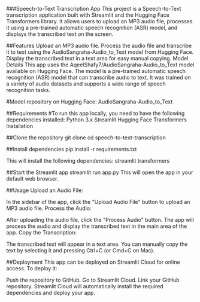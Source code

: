 ###Speech-to-Text Transcription App
This project is a Speech-to-Text transcription application built with Streamlit and the Hugging Face Transformers library. It allows users to upload an MP3 audio file, processes it using a pre-trained automatic speech recognition (ASR) model, and displays the transcribed text on the screen.

##Features
Upload an MP3 audio file.
Process the audio file and transcribe it to text using the AudioSangraha-Audio_to_Text model from Hugging Face.
Display the transcribed text in a text area for easy manual copying.
Model Details
This app uses the AqeelShafy7/AudioSangraha-Audio_to_Text model available on Hugging Face. The model is a pre-trained automatic speech recognition (ASR) model that can transcribe audio to text. It was trained on a variety of audio datasets and supports a wide range of speech recognition tasks.

#Model repository on Hugging Face: AudioSangraha-Audio_to_Text

##Requirements
#To run this app locally, you need to have the following dependencies installed:
Python 3.x
Streamlit
Hugging Face Transformers
Installation

##Clone the repository
git clone <path>
cd speech-to-text-transcription

##Install dependencies
pip install -r requirements.txt

This will install the following dependencies:
streamlit
transformers

##Start the Streamlit app
streamlit run app.py
This will open the app in your default web browser.

##Usage
Upload an Audio File:

In the sidebar of the app, click the "Upload Audio File" button to upload an MP3 audio file.
Process the Audio:

After uploading the audio file, click the "Process Audio" button.
The app will process the audio and display the transcribed text in the main area of the app.
Copy the Transcription:

The transcribed text will appear in a text area. You can manually copy the text by selecting it and pressing Ctrl+C (or Cmd+C on Mac).

##Deployment
This app can be deployed on Streamlit Cloud for online access. To deploy it:

Push the repository to GitHub.
Go to Streamlit Cloud.
Link your GitHub repository.
Streamlit Cloud will automatically install the required dependencies and deploy your app.

